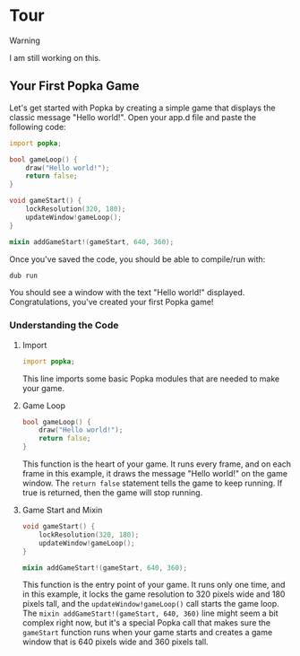 # Tour

> [!WARNING]  
> I am still working on this.

## Your First Popka Game

Let's get started with Popka by creating a simple game that displays the classic message "Hello world!". Open your app.d file and paste the following code:

```d
import popka;

bool gameLoop() {
    draw("Hello world!");
    return false;
}

void gameStart() {
    lockResolution(320, 180);
    updateWindow!gameLoop();
}

mixin addGameStart!(gameStart, 640, 360);
```

Once you've saved the code, you should be able to compile/run with:

```bash
dub run
```

You should see a window with the text "Hello world!" displayed.
Congratulations, you've created your first Popka game!

### Understanding the Code

1. Import

    ```d
    import popka;
    ```

    This line imports some basic Popka modules that are needed to make your game.

2. Game Loop

    ```d
    bool gameLoop() {
        draw("Hello world!");
        return false;
    }
    ```

    This function is the heart of your game. It runs every frame, and on each frame in this example, it draws the message "Hello world!" on the game window.
    The `return false` statement tells the game to keep running. If true is returned, then the game will stop running.

3. Game Start and Mixin

    ```d
    void gameStart() {
        lockResolution(320, 180);
        updateWindow!gameLoop();
    }

    mixin addGameStart!(gameStart, 640, 360);
    ```

    This function is the entry point of your game. It runs only one time, and in this example, it locks the game resolution to 320 pixels wide and 180 pixels tall, and the `updateWindow!gameLoop()` call starts the game loop.
    The `mixin addGameStart!(gameStart, 640, 360)` line might seem a bit complex right now, but it's a special Popka call that makes sure the `gameStart` function runs when your game starts and creates a game window that is 640 pixels wide and 360 pixels tall.
